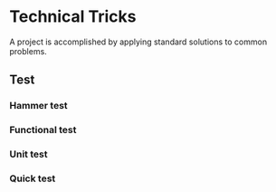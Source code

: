 # Technical Tricks

A project is accomplished by applying standard solutions to common problems.

## Test

### Hammer test
### Functional test
### Unit test
### Quick test

